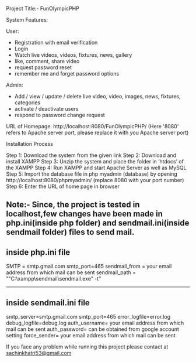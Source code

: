 Project Title:- FunOlympicPHP

System Features:

User:
 - Registration with email verification
 - Login
 - Watch live videos, videos, fixtures, news, gallery
 - like, comment, share video
 - request password reset
 - remember me and forget password options
 
 Admin:
  - Add / view / update / delete live video, video, images, news, fixtures, categories
  - activate / deactivate users
  - respond to password change request
  
  
  URL of Homepage:  http://localhost:8080/FunOlympicPHP/
  (Here '8080' refers to Apache server port, please replace it with you Apache server port)
  
  Installation Process
  
Step 1: Download the system from the given link
Step 2: Download and install XAMPP
Step 3: Unzip the system and place the folder in ‘htdocs’ of the XAMPP
Step 4: Run XAMPP and start Apache Server as well as MySQL
Step 5: Import the database file in php myadmin (database) by opening http://localhost:8080/phpmyadmin/  (replace 8080 with your port number)
Step 6: Enter the URL of home page in browser
  
  
Note:- Since, the project is tested in localhost,few changes have been made in php.ini(inside php folder) and sendmail.ini(inside sendmail folder) files to send mail.
-------------------
inside php.ini file
-------------------
SMTP = smtp.gmail.com
smtp_port=465
sendmail_from = your email address from which mail can be sent
sendmail_path = "\"C:\xampp\sendmail\sendmail.exe\" -t"

------------------------
inside sendmail.ini file
------------------------
smtp_server=smtp.gmail.com
smtp_port=465
error_logfile=error.log
debug_logfile=debug.log
auth_username= your email address from which mail can be sent
auth_password= can be obtained from google account setting
force_sender= your email address from which mail can be sent


If you face any problem while running this project please contact at sachinkhatri53@gmail.com